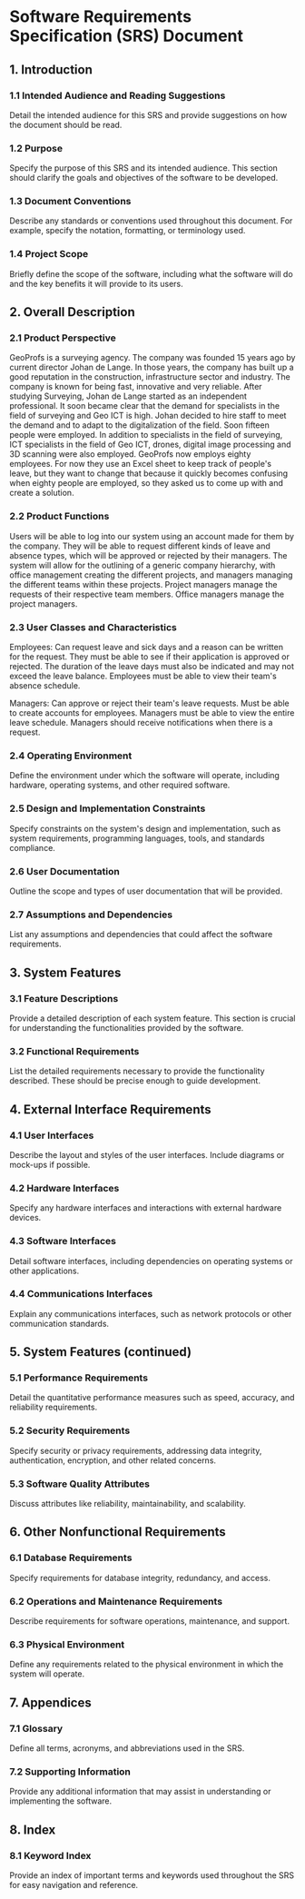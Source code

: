 # Software Requirements Specification (SRS) Document

## 1. Introduction

### 1.1 Intended Audience and Reading Suggestions
Detail the intended audience for this SRS and provide suggestions on how the document should be read.

### 1.2 Purpose
Specify the purpose of this SRS and its intended audience. This section should clarify the goals and objectives of the software to be developed.

### 1.3 Document Conventions
Describe any standards or conventions used throughout this document. For example, specify the notation, formatting, or terminology used.

### 1.4 Project Scope
Briefly define the scope of the software, including what the software will do and the key benefits it will provide to its users.

## 2. Overall Description

### 2.1 Product Perspective
GeoProfs is a surveying agency. The company was founded 15 years ago by current director Johan de Lange. In those years, the company has built up a good reputation in the construction, infrastructure sector and industry. The company is known for being fast, innovative and very reliable.
After studying Surveying, Johan de Lange started as an independent professional. It soon became clear that the demand for specialists in the field of surveying and Geo ICT is high. Johan decided to hire staff to meet the demand and to adapt to the digitalization of the field. Soon fifteen people were employed.
In addition to specialists in the field of surveying, ICT specialists in the field of Geo ICT, drones, digital image processing and 3D scanning were also employed. GeoProfs now employs eighty employees.
For now they use an Excel sheet to keep track of people's leave, but they want to change that because it quickly becomes confusing when eighty people are employed, so they asked us to come up with and create a solution.

### 2.2 Product Functions
Users will be able to log into our system using an account made for them by the company. They will be able to request different kinds of leave and absence types, which
will be approved or rejected by their managers. The system will allow for the outlining of a generic company hierarchy,
with office management creating the different projects, and managers managing the different teams within these projects.
Project managers manage the requests of their respective team members. Office managers manage the project managers.

### 2.3 User Classes and Characteristics
Employees: Can request leave and sick days and a reason can be written for the request. They must be able to see if their application is approved or rejected. The duration of the leave days must also be indicated and may not exceed the leave balance. Employees must be able to view their team's absence schedule. 

Managers: Can approve or reject their team's leave requests. Must be able to create accounts for employees. Managers must be able to view the entire leave schedule. Managers should receive notifications when there is a request.

### 2.4 Operating Environment
Define the environment under which the software will operate, including hardware, operating systems, and other required software.

### 2.5 Design and Implementation Constraints
Specify constraints on the system's design and implementation, such as system requirements, programming languages, tools, and standards compliance.

### 2.6 User Documentation
Outline the scope and types of user documentation that will be provided.

### 2.7 Assumptions and Dependencies
List any assumptions and dependencies that could affect the software requirements.

## 3. System Features

### 3.1 Feature Descriptions
Provide a detailed description of each system feature. This section is crucial for understanding the functionalities provided by the software.

### 3.2 Functional Requirements
List the detailed requirements necessary to provide the functionality described. These should be precise enough to guide development.

## 4. External Interface Requirements

### 4.1 User Interfaces
Describe the layout and styles of the user interfaces. Include diagrams or mock-ups if possible.

### 4.2 Hardware Interfaces
Specify any hardware interfaces and interactions with external hardware devices.

### 4.3 Software Interfaces
Detail software interfaces, including dependencies on operating systems or other applications.

### 4.4 Communications Interfaces
Explain any communications interfaces, such as network protocols or other communication standards.

## 5. System Features (continued)

### 5.1 Performance Requirements
Detail the quantitative performance measures such as speed, accuracy, and reliability requirements.

### 5.2 Security Requirements
Specify security or privacy requirements, addressing data integrity, authentication, encryption, and other related concerns.

### 5.3 Software Quality Attributes
Discuss attributes like reliability, maintainability, and scalability.

## 6. Other Nonfunctional Requirements

### 6.1 Database Requirements
Specify requirements for database integrity, redundancy, and access.

### 6.2 Operations and Maintenance Requirements
Describe requirements for software operations, maintenance, and support.

### 6.3 Physical Environment
Define any requirements related to the physical environment in which the system will operate.

## 7. Appendices

### 7.1 Glossary
Define all terms, acronyms, and abbreviations used in the SRS.

### 7.2 Supporting Information
Provide any additional information that may assist in understanding or implementing the software.

## 8. Index

### 8.1 Keyword Index
Provide an index of important terms and keywords used throughout the SRS for easy navigation and reference.
